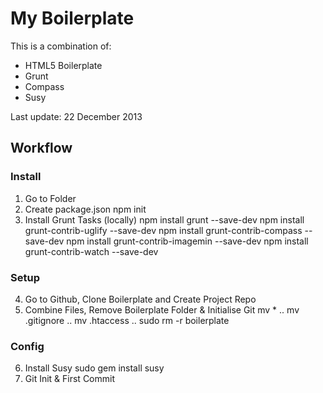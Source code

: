 # My Boilerplate
This is a combination of:
- HTML5 Boilerplate
- Grunt
- Compass
- Susy

Last update: 22 December 2013

## Workflow
### Install
1. Go to Folder
2. Create package.json npm init
3. Install Grunt Tasks (locally) 
npm install grunt --save-dev
npm install grunt-contrib-uglify --save-dev
npm install grunt-contrib-compass --save-dev
npm install grunt-contrib-imagemin --save-dev
npm install grunt-contrib-watch --save-dev

### Setup
4. Go to Github, Clone Boilerplate and Create Project Repo
5. Combine Files, Remove Boilerplate Folder & Initialise Git
mv * ..
mv .gitignore ..
mv .htaccess ..
sudo rm -r boilerplate

### Config
6. Install Susy sudo gem install susy
7. Git Init & First Commit